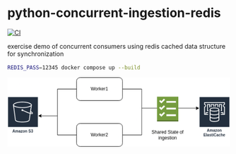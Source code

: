 # python-concurrent-ingestion-redis

[![CI](https://github.com/rcbop/python-concurrent-ingestion-redis-exercise/actions/workflows/ci.yaml/badge.svg)](https://github.com/rcbop/python-concurrent-ingestion-redis-exercise/actions/workflows/ci.yaml)

exercise demo of concurrent consumers using redis cached data structure for synchronization

```bash
REDIS_PASS=12345 docker compose up --build
```

![docs](docs/concurrent-workers-shared.drawio.png)